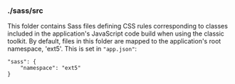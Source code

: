 ### ./sass/src

This folder contains Sass files defining CSS rules corresponding to classes
included in the application's JavaScript code build when using the classic toolkit.
By default, files in this folder are mapped to the application's root namespace, 'ext5'.
This is set in `"app.json"`:

    "sass": {
        "namespace": "ext5"
    }
